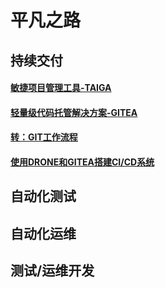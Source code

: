 # 平凡之路


## 持续交付

#### [敏捷项目管理工具-TAIGA](2020/敏捷项目管理工具-Taiga.md)

#### [轻量级代码托管解决方案-GITEA](2019/轻量级代码托管解决方案-Gitea.md)

#### [转：GIT工作流程](2018/转：GIT工作流程.md)

#### [使用DRONE和GITEA搭建CI/CD系统](2020/使用drone和gitea搭建CI-CD系统.md)

## 自动化测试

## 自动化运维

## 测试/运维开发


